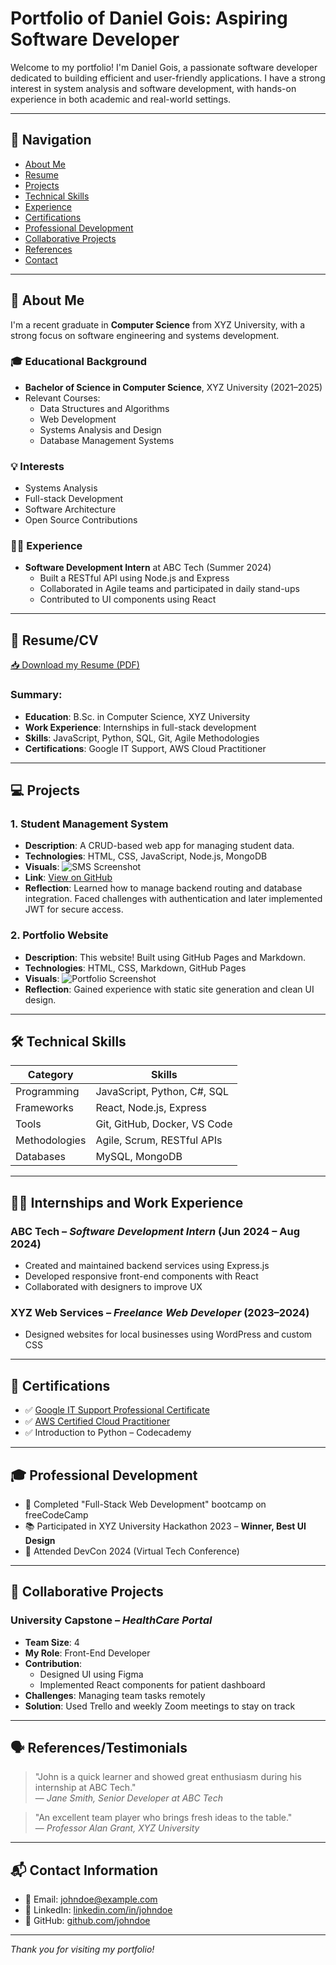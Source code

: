 # Portfolio of Daniel Gois: Aspiring Software Developer

Welcome to my portfolio! I'm Daniel Gois, a passionate software developer dedicated to building efficient and user-friendly applications. I have a strong interest in system analysis and software development, with hands-on experience in both academic and real-world settings.

---

## 🔗 Navigation
- [About Me](#about-me)
- [Resume](#resumecv)
- [Projects](#projects)
- [Technical Skills](#technical-skills)
- [Experience](#internships-and-work-experience)
- [Certifications](#certifications)
- [Professional Development](#professional-development)
- [Collaborative Projects](#collaborative-projects)
- [References](#referencestestimonials)
- [Contact](#contact-information)

---

## 📌 About Me

I'm a recent graduate in **Computer Science** from XYZ University, with a strong focus on software engineering and systems development.

### 🎓 Educational Background
- **Bachelor of Science in Computer Science**, XYZ University (2021–2025)
- Relevant Courses:
  - Data Structures and Algorithms
  - Web Development
  - Systems Analysis and Design
  - Database Management Systems

### 💡 Interests
- Systems Analysis
- Full-stack Development
- Software Architecture
- Open Source Contributions

### 🧑‍💼 Experience
- **Software Development Intern** at ABC Tech (Summer 2024)
  - Built a RESTful API using Node.js and Express
  - Collaborated in Agile teams and participated in daily stand-ups
  - Contributed to UI components using React

---

## 📄 Resume/CV

[📥 Download my Resume (PDF)](resume.pdf)

### Summary:
- **Education**: B.Sc. in Computer Science, XYZ University
- **Work Experience**: Internships in full-stack development
- **Skills**: JavaScript, Python, SQL, Git, Agile Methodologies
- **Certifications**: Google IT Support, AWS Cloud Practitioner

---

## 💻 Projects

### 1. **Student Management System**
- **Description**: A CRUD-based web app for managing student data.
- **Technologies**: HTML, CSS, JavaScript, Node.js, MongoDB
- **Visuals**: ![SMS Screenshot](projects/sms.png)
- **Link**: [View on GitHub](https://github.com/johndoe/student-management-system)
- **Reflection**: Learned how to manage backend routing and database integration. Faced challenges with authentication and later implemented JWT for secure access.

### 2. **Portfolio Website**
- **Description**: This website! Built using GitHub Pages and Markdown.
- **Technologies**: HTML, CSS, Markdown, GitHub Pages
- **Visuals**: ![Portfolio Screenshot](projects/portfolio.png)
- **Reflection**: Gained experience with static site generation and clean UI design.

---

## 🛠 Technical Skills

| Category         | Skills                                      |
|------------------|---------------------------------------------|
| Programming      | JavaScript, Python, C#, SQL                 |
| Frameworks       | React, Node.js, Express                     |
| Tools            | Git, GitHub, Docker, VS Code                |
| Methodologies    | Agile, Scrum, RESTful APIs                  |
| Databases        | MySQL, MongoDB                              |

---

## 🧑‍💼 Internships and Work Experience

### ABC Tech – *Software Development Intern* (Jun 2024 – Aug 2024)
- Created and maintained backend services using Express.js
- Developed responsive front-end components with React
- Collaborated with designers to improve UX

### XYZ Web Services – *Freelance Web Developer* (2023–2024)
- Designed websites for local businesses using WordPress and custom CSS

---

## 📜 Certifications

- ✅ [Google IT Support Professional Certificate](https://coursera.org/google-it-cert)
- ✅ [AWS Certified Cloud Practitioner](https://aws.amazon.com/certification)
- ✅ Introduction to Python – Codecademy

---

## 🎓 Professional Development

- 🎯 Completed "Full-Stack Web Development" bootcamp on freeCodeCamp
- 📚 Participated in XYZ University Hackathon 2023 – **Winner, Best UI Design**
- 🧠 Attended DevCon 2024 (Virtual Tech Conference)

---

## 🤝 Collaborative Projects

### University Capstone – *HealthCare Portal*
- **Team Size**: 4
- **My Role**: Front-End Developer
- **Contribution**:
  - Designed UI using Figma
  - Implemented React components for patient dashboard
- **Challenges**: Managing team tasks remotely
- **Solution**: Used Trello and weekly Zoom meetings to stay on track

---

## 🗣 References/Testimonials

> "John is a quick learner and showed great enthusiasm during his internship at ABC Tech."  
> — *Jane Smith, Senior Developer at ABC Tech*

> "An excellent team player who brings fresh ideas to the table."  
> — *Professor Alan Grant, XYZ University*

---

## 📬 Contact Information

- 📧 Email: johndoe@example.com
- 💼 LinkedIn: [linkedin.com/in/johndoe](https://linkedin.com/in/johndoe)
- 🐙 GitHub: [github.com/johndoe](https://github.com/johndoe)

---

_Thank you for visiting my portfolio!_

